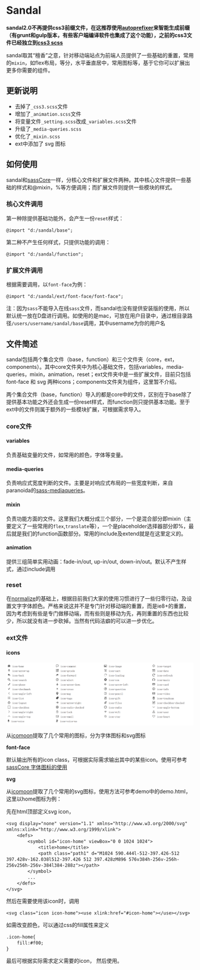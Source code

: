 # Sandal

**sandal2.0不再提供css3前缀文件，在这推荐使用[autoprefixer](https://github.com/postcss/autoprefixer)来智能生成前缀（有grunt和gulp版本，有些客户端编译软件也集成了这个功能），之前的css3文件已经独立到[css3 scss](https://github.com/marvin1023/css3-scss)**

sandal取其“檀香”之意，针对移动端站点为前端人员提供了一些基础的重置，常用的`mixin`，如flex布局，等分，水平垂直居中，常用图标等，基于它你可以扩展出更多你需要的组件。

## 更新说明

* 去掉了`_css3.scss`文件
* 增加了`_animation.scss`文件
* 将变量文件`_setting.scss`改成`_variables.scss`文件
* 升级了`_media-queries.scss`
* 优化了`_mixin.scss`
* ext中添加了 svg 图标 

## 如何使用
sandal和[sassCore](https://github.com/marvin1023/sassCore)一样，分核心文件和扩展文件两种。其中核心文件提供一些基础的样式和@mixin，%等方便调用；而扩展文件则提供一些模块的样式。

### 核心文件调用

第一种除提供基础功能外，会产生一份`reset`样式：

	@import "d:/sandal/base";

第二种不产生任何样式，只提供功能的调用：

	@import "d:/sandal/function";

### 扩展文件调用

根据需要调用，以`font-face`为例：

	@import "d:/sandal/ext/font-face/font-face";

注：因为`sass`不能导入在线`sass`文件，而sandal也没有提供安装版的使用，所以默认统一放在D盘进行调用。如使用的是mac，可放在用户目录中，通过根目录路径`/users/username/sandal/base`调用，其中username为你的用户名

## 文件简述

sandal包括两个集合文件（base，function）和三个文件夹（core，ext，components）。其中core文件夹中为核心基础文件，包括variables，media-queries，mixin，animation，reset；ext文件夹中是一些扩展文件，目前只包括font-face 和 svg 两种icons；components文件夹为组件，这里暂不介绍。

两个集合文件（base，function）导入的都是core中的文件，区别在于base除了提供基本功能之外还会生成一份reset样式，而function则只提供基本功能。至于ext中的文件则属于额外的一些模块扩展，可根据需求导入。

### core文件

#### variables
负责基础变量的文件，如常用的颜色，字体等变量。

#### media-queries
负责响应式宽度判断的文件。主要是对响应式布局的一些宽度判断，来自paranoida的[sass-mediaqueries](https://github.com/paranoida/sass-mediaqueries)。

#### mixin
负责功能方面的文件。这里我们大概分成三个部分，一个是混合部分即mixin（主要定义了一些常用的`flex`,`translate`等），一个是placeholder选择器部分即%，最后就是我们的function函数部分。常用的include及extend就是在这里定义的。

#### animation

提供三组简单实用动画：fade-in/out, up-in/out, down-in/out。默认不产生样式，通过include调用

### reset
在[normalize](http://necolas.github.io/normalize.css/)的基础上，根据目前我们大家的使用习惯进行了一些归零行动，及设置文字字体颜色。严格来说这并不是专门针对移动端的重置，而是ie8+的重置，因为考虑到有些是专门做移动端，而有些则是移动为先，再则重置的东西也比较少，所以就没有进一步砍掉。当然有代码洁癖的可以进一步优化。

### ext文件

#### icons

![default icon svg](ext/svg/svg-icons.png)

从[icomoon](http://icomoon.io)提取了几个常用的图标，分为字体图标和svg图标

**font-face**

默认输出所有的icon class，可根据实际需求输出其中的某些icon。使用可参考[sassCore 字体图标的使用](http://www.w3cplus.com/sasscore/font-face.html)

**svg**

从[icomoon](http://icomoon.io)提取了几个常用的svg图标，使用方法可参考demo中的demo.html，这里以home图标为例：

先在html顶部定义svg icon，

	<svg display="none" version="1.1" xmlns="http://www.w3.org/2000/svg" xmlns:xlink="http://www.w3.org/1999/xlink">
		<defs>
			<symbol id="icon-home" viewBox="0 0 1024 1024">
				<title>home</title>
				<path class="path1" d="M1024 590.444l-512-397.426-512 397.428v-162.038l512-397.426 512 397.428zM896 576v384h-256v-256h-256v256h-256v-384l384-288z"></path>
			</symbol>
			...
		</defs>
	</svg>

然后在需要使用该icon时，调用

	<svg class="icon icon-home"><use xlink:href="#icon-home"></use></svg>

如需改变颜色，可以通过css的fill属性来定义

	.icon-home{
		fill:#f00;
	}

最后可根据实际需求定义需要的icon， 然后使用。




